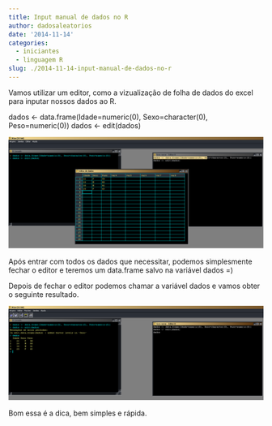 ```yaml
---
title: Input manual de dados no R
author: dadosaleatorios
date: '2014-11-14'
categories:
  - iniciantes
  - linguagem R
slug: ./2014-11-14-input-manual-de-dados-no-r
---
```


Vamos utilizar um editor, como a vizualização de folha de dados do excel para inputar nossos dados ao R.

dados <- data.frame(Idade=numeric(0), Sexo=character(0), Peso=numeric(0))
dados <- edit(dados)

![](./imagem-01.png)

Após entrar com todos os dados que necessitar, podemos simplesmente fechar o editor e teremos um data.frame salvo na variável dados =)

Depois de fechar o editor podemos chamar a variável dados e vamos obter o seguinte resultado.

![](./imagem-02.png)

Bom essa é a dica, bem simples e rápida.
